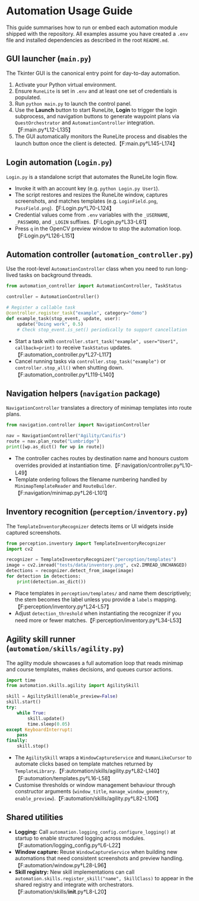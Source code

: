 # Automation Usage Guide

This guide summarises how to run or embed each automation module shipped with the repository. All examples assume you have created a `.env` file and installed dependencies as described in the root `README.md`.

## GUI launcher (`main.py`)
The Tkinter GUI is the canonical entry point for day-to-day automation.

1. Activate your Python virtual environment.
2. Ensure `RuneLite` is set in `.env` and at least one set of credentials is populated.
3. Run `python main.py` to launch the control panel.
4. Use the **Launch** button to start RuneLite, **Login** to trigger the login subprocess, and navigation buttons to generate waypoint plans via `QuestOrchestrator` and `AutomationController` integration.【F:main.py†L12-L135】
5. The GUI automatically monitors the RuneLite process and disables the launch button once the client is detected.【F:main.py†L145-L174】

## Login automation (`Login.py`)
`Login.py` is a standalone script that automates the RuneLite login flow.

- Invoke it with an account key (e.g. `python Login.py User1`).
- The script restores and resizes the RuneLite window, captures screenshots, and matches templates (e.g. `LoginField.png`, `PassField.png`).【F:Login.py†L70-L124】
- Credential values come from `.env` variables with the `_USERNAME`, `_PASSWORD`, and `_LOGIN` suffixes.【F:Login.py†L33-L61】
- Press `q` in the OpenCV preview window to stop the automation loop.【F:Login.py†L126-L151】

## Automation controller (`automation_controller.py`)
Use the root-level `AutomationController` class when you need to run long-lived tasks on background threads.

```python
from automation_controller import AutomationController, TaskStatus

controller = AutomationController()

# Register a callable task
@controller.register_task("example", category="demo")
def example_task(stop_event, update, user):
    update("Doing work", 0.5)
    # Check stop_event.is_set() periodically to support cancellation
```

- Start a task with `controller.start_task("example", user="User1", callback=print)` to receive `TaskStatus` updates.【F:automation_controller.py†L27-L117】
- Cancel running tasks via `controller.stop_task("example")` or `controller.stop_all()` when shutting down.【F:automation_controller.py†L119-L140】

## Navigation helpers (`navigation` package)
`NavigationController` translates a directory of minimap templates into route plans.

```python
from navigation.controller import NavigationController

nav = NavigationController("Agility/Canifis")
route = nav.plan_route("Lumbridge")
print([wp.as_dict() for wp in route])
```

- The controller caches routes by destination name and honours custom overrides provided at instantiation time.【F:navigation/controller.py†L10-L49】
- Template ordering follows the filename numbering handled by `MinimapTemplateReader` and `RouteBuilder`.【F:navigation/minimap.py†L26-L101】

## Inventory recognition (`perception/inventory.py`)
The `TemplateInventoryRecognizer` detects items or UI widgets inside captured screenshots.

```python
from perception.inventory import TemplateInventoryRecognizer
import cv2

recognizer = TemplateInventoryRecognizer("perception/templates")
image = cv2.imread("tests/data/inventory.png", cv2.IMREAD_UNCHANGED)
detections = recognizer.detect_from_image(image)
for detection in detections:
    print(detection.as_dict())
```

- Place templates in `perception/templates/` and name them descriptively; the stem becomes the label unless you provide a `labels` mapping.【F:perception/inventory.py†L24-L57】
- Adjust `detection_threshold` when instantiating the recognizer if you need more or fewer matches.【F:perception/inventory.py†L34-L53】

## Agility skill runner (`automation/skills/agility.py`)
The agility module showcases a full automation loop that reads minimap and course templates, makes decisions, and queues cursor actions.

```python
import time
from automation.skills.agility import AgilitySkill

skill = AgilitySkill(enable_preview=False)
skill.start()
try:
    while True:
        skill.update()
        time.sleep(0.05)
except KeyboardInterrupt:
    pass
finally:
    skill.stop()
```

- The `AgilitySkill` wraps a `WindowCaptureService` and `HumanLikeCursor` to automate clicks based on template matches returned by `TemplateLibrary`.【F:automation/skills/agility.py†L82-L140】【F:automation/templates.py†L16-L58】
- Customise thresholds or window management behaviour through constructor arguments (`window_title`, `manage_window_geometry`, `enable_preview`).【F:automation/skills/agility.py†L82-L106】

## Shared utilities
- **Logging:** Call `automation.logging_config.configure_logging()` at startup to enable structured logging across modules.【F:automation/logging_config.py†L6-L22】
- **Window capture:** Reuse `WindowCaptureService` when building new automations that need consistent screenshots and preview handling.【F:automation/window.py†L28-L96】
- **Skill registry:** New skill implementations can call `automation.skills.register_skill("name", SkillClass)` to appear in the shared registry and integrate with orchestrators.【F:automation/skills/__init__.py†L8-L20】
